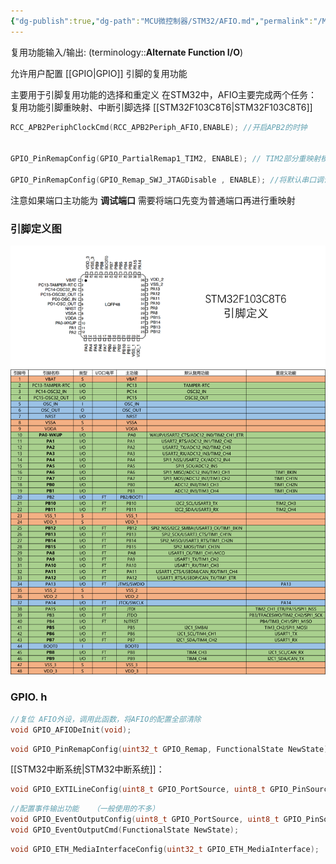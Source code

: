 ```yaml
---
{"dg-publish":true,"dg-path":"MCU微控制器/STM32/AFIO.md","permalink":"/MCU微控制器/STM32/AFIO/","dgPassFrontmatter":true,"noteIcon":"","created":"2025-08-02T10:36:26.360+08:00","updated":"2025-08-03T10:59:24.861+08:00"}
---
```


复用功能输入/输出: (terminology::**Alternate Function I/O**)

允许用户配置 [[GPIO\|GPIO]] 引脚的复用功能

主要用于引脚复用功能的选择和重定义
在STM32中，AFIO主要完成两个任务：复用功能引脚重映射、中断引脚选择
[[STM32F103C8T6\|STM32F103C8T6]]

```C
RCC_APB2PeriphClockCmd(RCC_APB2Periph_AFIO,ENABLE); //开启APB2的时钟   


GPIO_PinRemapConfig(GPIO_PartialRemap1_TIM2, ENABLE); // TIM2部分重映射模式1，PA15映射为TIM2_CH1

GPIO_PinRemapConfig(GPIO_Remap_SWJ_JTAGDisable , ENABLE); //将默认串口调试端口变为GPIO 普通引脚
```

注意如果端口主功能为 **调试端口**
需要将端口先变为普通端口再进行重映射 

### 引脚定义图
![Functional files/Photo Resources/STM32F103C8T6引脚定义.png](../img/user/Functional%20files/Photo%20Resources/STM32F103C8T6%E5%BC%95%E8%84%9A%E5%AE%9A%E4%B9%89.png)

### GPIO. h
```C
//复位 AFIO外设，调用此函数，将AFIO的配置全部清除
void GPIO_AFIODeInit(void);
```

```C
void GPIO_PinRemapConfig(uint32_t GPIO_Remap, FunctionalState NewState);  //引脚重映射
```



[[STM32中断系统\|STM32中断系统]]：
```C
void GPIO_EXTILineConfig(uint8_t GPIO_PortSource, uint8_t GPIO_PinSource); // 外部中断选择，配置数据选择器来选择想要的中断引脚
```


```C
//配置事件输出功能   （一般使用的不多）
void GPIO_EventOutputConfig(uint8_t GPIO_PortSource, uint8_t GPIO_PinSource);
void GPIO_EventOutputCmd(FunctionalState NewState);
```


```C
void GPIO_ETH_MediaInterfaceConfig(uint32_t GPIO_ETH_MediaInterface);  //以太网设备
```

